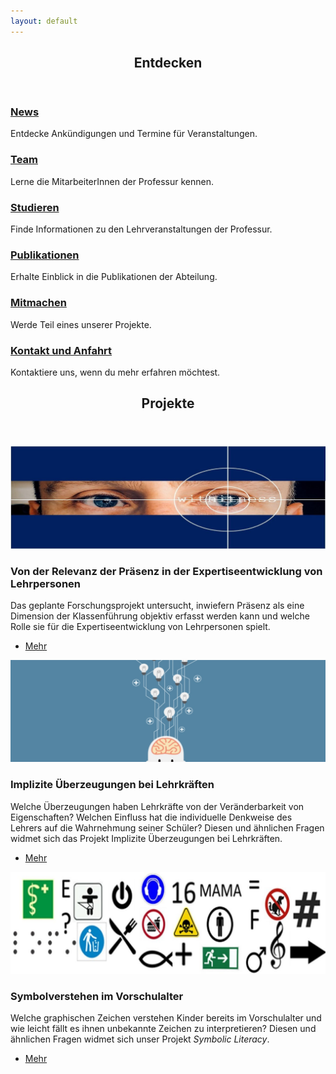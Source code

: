 ```yaml
---
layout: default
---
```


<!-- Section -->
<section>
	<header class="major">
		<h2>Entdecken</h2>
	</header>
	<div class="features">
		<article>
			<span class="icon fa-bullhorn"></span>
			<div class="content">
				<h3><a href="{{ 'news' | absolute_url }}">News</a></h3>
				<p>Entdecke Ankündigungen und Termine für Veranstaltungen.</p>
			</div>
		</article>
		<article>
			<span class="icon fa-users"></span>
			<div class="content">
				<h3><a href="{{ 'team' | absolute_url }}">Team</a></h3>
				<p>Lerne die MitarbeiterInnen der Professur kennen.</p>
			</div>
		</article>
		<article>
			<span class="icon fa-graduation-cap"></span>
			<div class="content">
				<h3><a href="{{ 'lehre' | absolute_url }}">Studieren</a></h3>
				<p>Finde Informationen zu den  Lehrveranstaltungen der Professur.</p>
			</div>
		</article>
		<article>
			<span class="icon fa-book"></span>
			<div class="content">
				<h3><a href="{{ 'publikationen' | absolute_url }}">Publikationen</a></h3>
				<p>Erhalte Einblick in die Publikationen der Abteilung.</p>
			</div>
		</article>
		<article>
			<span class="icon fa-user-plus"></span>
			<div class="content">
				<h3><a href="{{ 'studien' | absolute_url }}">Mitmachen</a></h3>
				<p>Werde Teil eines unserer Projekte.</p>
			</div>
		</article>
		<article>
			<span class="icon fa-paper-plane"></span>
			<div class="content">
				<h3><a href="{{ 'kontakt_anfahrt' | absolute_url }}">Kontakt und Anfahrt</a></h3>
				<p>Kontaktiere uns, wenn du mehr erfahren möchtest.</p>
			</div>
		</article>
	</div>
</section>

<!-- Section -->
<section>
	<header class="major">
		<h2>Projekte</h2>
	</header>
	<div class="posts">
		<article>
			<a href="{{ 'projekte#Kachel' | absolute_url }}" class="image"><img src="assets/images/pic01.jpg" alt="" /></a>
			<h3>Von der Relevanz der Präsenz in der Expertiseentwicklung von Lehrpersonen</h3>
			<p>Das geplante Forschungsprojekt untersucht, inwiefern Präsenz als eine Dimension der Klassenführung objektiv erfasst werden kann und welche Rolle sie für die Expertiseentwicklung von Lehrpersonen spielt.</p>
			<ul class="actions">
				<li><a href="{{ 'projekte#Kachel' | absolute_url }}" class="button">Mehr</a></li>
			</ul>
		</article>
		<article>
			<a href="#" class="image"><img src="assets/images/pic02.jpg" alt="" /></a>
			<h3>Implizite Überzeugungen bei Lehrkräften</h3>
			<p>Welche Überzeugungen haben Lehrkräfte von der Veränderbarkeit von Eigenschaften? Welchen Einfluss hat die individuelle Denkweise des Lehrers auf die Wahrnehmung seiner Schüler? Diesen und ähnlichen Fragen widmet sich das Projekt Implizite Überzeugungen bei Lehrkräften.</p>
			<ul class="actions">
				<li><a href="https://empschul-leipzig.github.io/projekte#Frohberg" class="button">Mehr</a></li>
			</ul>
		</article>
		<article>
			<a href="#" class="image"><img src="assets/images/pic06.jpg" alt="" /></a>
			<h3>Symbolverstehen im Vorschulalter</h3>
			<p>Welche graphischen Zeichen verstehen Kinder bereits im Vorschulalter und wie leicht fällt es ihnen unbekannte Zeichen zu interpretieren?  Diesen und ähnlichen Fragen widmet sich unser Projekt <i>Symbolic Literacy</i>.</p>
			<ul class="actions">
				<li><a href="https://empschul-leipzig.github.io/projekte#Kachel" class="button">Mehr</a></li>
			</ul>
		</article>
	</div>
</section>
